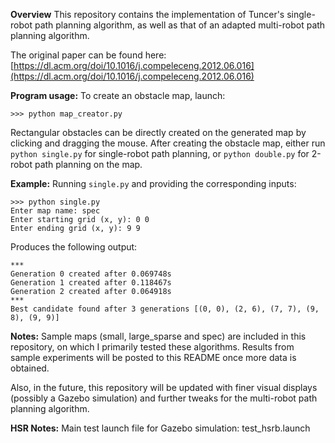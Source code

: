 **Overview**
This repository contains the implementation of Tuncer's single-robot path planning algorithm, as well as that of an adapted multi-robot path planning algorithm.

The original paper can be found here: [https://dl.acm.org/doi/10.1016/j.compeleceng.2012.06.016](https://dl.acm.org/doi/10.1016/j.compeleceng.2012.06.016)

**Program usage:**
To create an obstacle map, launch:

    >>> python map_creator.py

Rectangular obstacles can be directly created on the generated map by clicking and dragging the mouse.
After creating the obstacle map, either run `python single.py` for single-robot path planning, or `python double.py` for 2-robot path planning on the map.

**Example:**
Running `single.py` and providing the corresponding inputs:

    >>> python single.py
    Enter map name: spec
    Enter starting grid (x, y): 0 0
    Enter ending grid (x, y): 9 9

Produces the following output:

    ***
    Generation 0 created after 0.069748s
    Generation 1 created after 0.118467s
    Generation 2 created after 0.064918s
    ***
    Best candidate found after 3 generations [(0, 0), (2, 6), (7, 7), (9, 8), (9, 9)]

**Notes:**
Sample maps (small, large_sparse and spec) are included in this repository, on which I primarily tested these algorithms. Results from sample experiments will be posted to this README once more data is obtained.

Also, in the future, this repository will be updated with finer visual displays (possibly a Gazebo simulation) and further tweaks for the multi-robot path planning algorithm.

**HSR Notes:**
Main test launch file for Gazebo simulation: test_hsrb.launch
